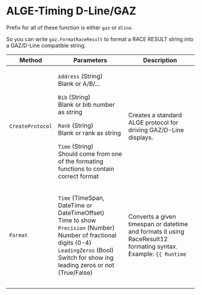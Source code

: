 # ALGE-Timing D-Line/GAZ

Prefix for all of these function is either `gaz` or `dline`.&#x20;

So you can write `gaz.FormatRaceResult` to format a RACE RESULT string into a GAZ/D-Line compatible string.

| Method           | Parameters                                                                                                                                                                                                                                                                                          | Description                                                                                                                                                                                              |
| ---------------- | --------------------------------------------------------------------------------------------------------------------------------------------------------------------------------------------------------------------------------------------------------------------------------------------------- | -------------------------------------------------------------------------------------------------------------------------------------------------------------------------------------------------------- |
| `CreateProtocol` | <p><code>Address</code> (String)<br>Blank or A/B/...</p><p><code>Bib</code> (String)<br>Blank or bib number as string</p><p><code>Rank</code> (String)<br>Blank or rank as string</p><p><code>Time</code> (String)<br>Should come from one of the formating functions to contain correct format</p> | Creates a standard ALGE protocol for driving GAZ/D-Line displays.                                                                                                                                        |
| `Format`         | <p><code>Time</code> (TimeSpan, DateTime or DateTimeOffset)<br>Time to show<br><code>Precision</code> (Number)<br>Number of fractional digits (0-4)<br><code>LeadingZeros</code> (Bool)<br>Switch for show ing leading zeros or not (True/False)</p>                                                | <p>Converts a given timespan or datetime and formats it using RaceResult12 formating syntax.<br>Example: <code>{{ Runtime | FormatRaceResult "Hh:mm:ss,k" }}</code> produces <code>2:55:87,7</code>.</p> |
|                  |                                                                                                                                                                                                                                                                                                     |                                                                                                                                                                                                          |
|                  |                                                                                                                                                                                                                                                                                                     |                                                                                                                                                                                                          |
